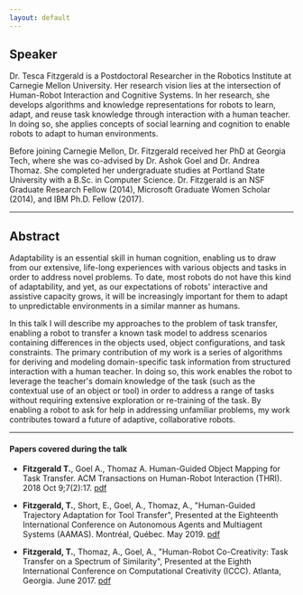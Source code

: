 ```yaml
---
layout: default
---
```

## Speaker

Dr. Tesca Fitzgerald is a Postdoctoral Researcher in the Robotics Institute at Carnegie Mellon University. Her research vision lies at the intersection of Human-Robot Interaction and Cognitive Systems. In her research, she develops algorithms and knowledge representations for robots to learn, adapt, and reuse task knowledge through interaction with a human teacher. In doing so, she applies concepts of social learning and cognition to enable robots to adapt to human environments.

Before joining Carnegie Mellon, Dr. Fitzgerald received her PhD at Georgia Tech, where she was co-advised by Dr. Ashok Goel and Dr. Andrea Thomaz. She completed her undergraduate studies at Portland State University with a B.Sc. in Computer Science. Dr. Fitzgerald is an NSF Graduate Research Fellow (2014), Microsoft Graduate Women Scholar (2014), and IBM Ph.D. Fellow (2017).

---

## Abstract
Adaptability is an essential skill in human cognition, enabling us to draw from our extensive, life-long experiences with various objects and tasks in order to address novel problems. To date, most robots do not have this kind of adaptability, and yet, as our expectations of robots' interactive and assistive capacity grows, it will be increasingly important for them to adapt to unpredictable environments in a similar manner as humans. 


In this talk I will describe my approaches to the problem of task transfer, enabling a robot to transfer a known task model to address scenarios containing differences in the objects used, object configurations, and task constraints. The primary contribution of my work is a series of algorithms for deriving and modeling domain-specific task information from structured interaction with a human teacher. In doing so, this work enables the robot to leverage the teacher's domain knowledge of the task (such as the contextual use of an object or tool) in order to address a range of tasks without requiring extensive exploration or re-training of the task. By enabling a robot to ask for help in addressing unfamiliar problems, my work contributes toward a future of adaptive, collaborative robots.

---

#### Papers covered during the talk
* **Fitzgerald T.**, Goel A., Thomaz A.  Human-Guided Object Mapping for Task Transfer. ACM Transactions on  Human-Robot Interaction (THRI). 2018 Oct 9;7(2):17. [pdf](https://dl.acm.org/doi/10.1145/3277905)

* **Fitzgerald, T.**, Short, E., Goel, A., Thomaz, A., "Human-Guided Trajectory Adaptation for Tool Transfer", Presented at the Eighteenth International Conference on Autonomous Agents and Multiagent Systems (AAMAS). Montréal, Québec. May 2019. [pdf](https://static1.squarespace.com/static/5836503ee58c6223fd805734/t/5c86183971c10b0a7ca5d131/1552291914711/AAMAS19_Tool_Transfer.pdf)

* **Fitzgerald, T.**, Thomaz, A., Goel, A., "Human-Robot Co-Creativity: Task Transfer on a Spectrum of Similarity", Presented at the Eighth International Conference on Computational Creativity (ICCC). Atlanta, Georgia. June 2017. [pdf](https://static1.squarespace.com/static/5836503ee58c6223fd805734/t/598a38a32994ca060623e745/1502230696351/ICCC-17_paper_58%281%29.pdf)
